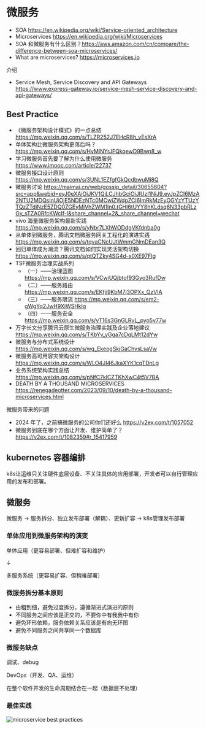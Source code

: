 # 微服务
- SOA https://en.wikipedia.org/wiki/Service-oriented_architecture
- Microservices https://en.wikipedia.org/wiki/Microservices
- SOA 和微服务有什么区别？https://aws.amazon.com/cn/compare/the-difference-between-soa-microservices/
- What are microservices? https://microservices.io

介绍
- Service Mesh, Service Discovery and API Gateways https://www.express-gateway.io/service-mesh-service-discovery-and-api-gateways/


## Best Practice
- 《微服务架构设计模式》的一点总结 https://mp.weixin.qq.com/s/TLZR252J7EHcR8h_vEsXrA
- 单体架构比微服务架构更落后吗？https://mp.weixin.qq.com/s/HvMlNYrJFQkqewD9Bwn8_w
- 学习微服务首先要了解为什么使用微服务 https://www.imooc.com/article/22737
- 微服务接口设计原则 https://mp.weixin.qq.com/s/3UNL1EZfgfGkQcdbwuMj8Q
- 微服务讨论 https://maimai.cn/web/gossip_detail/30655604?src=app&webid=eyJ0eXAiOiJKV1QiLCJhbGciOiJIUzI1NiJ9.eyJpZCI6MzA2NTU2MDQsInUiOjE5NDEzNTc0MCwiZWdpZCI6ImRkMzEyOGYzYTUzYTQzZTdiNzE5ZDQ0ZGEyMjVhZWM1In0.tGHl6tUYY8hKLdsq6N33pbRLzGy_sTZA0RfcKWcIf-I&share_channel=2&_share_channel=wechat
- vivo 海量微服务架构最新实践 https://mp.weixin.qq.com/s/yNbr7LXhWODdgVKfdnba0g
- 从单体到微服务，腾讯文档微服务网关工程化的演进实践 https://mp.weixin.qq.com/s/tqvaCNcUJtWmmGNmDEan3Q
- 回归单体成为潮流？腾讯文档如何实现灵活架构切换 https://mp.weixin.qq.com/s/qtQTZky4SG4d-x0XE97FIg
- TSF微服务治理实战系列
  - （一）——治理蓝图 https://mp.weixin.qq.com/s/VCwiUQjbtof93Gyo3RufDw
  - （二）——服务路由 https://mp.weixin.qq.com/s/EKfji9KbM7j3OPXx_QzVIA
  - （三）——服务限流 https://mp.weixin.qq.com/s/em2-gWgYq2JwH9XiWSHkIg
  - （四）——服务安全 https://mp.weixin.qq.com/s/yT16s3GnGLRvL_pyo5v77w
- 万字长文分享腾讯云原生微服务治理实践及企业落地建议 https://mp.weixin.qq.com/s/TKbYv_yGga7cDqLMt12dYw
- 微服务与分布式系统设计 https://mp.weixin.qq.com/s/wg_EkeogSkjGaChvsLsaVw
- 微服务高可用容灾架构设计 https://mp.weixin.qq.com/s/WLO4JI46JkaXYK1cqTDnLg
- 业务系统架构实践总结 https://mp.weixin.qq.com/s/pNfC7klCZTKhXwC4t5V7BA
- DEATH BY A THOUSAND MICROSERVICES https://renegadeotter.com/2023/09/10/death-by-a-thousand-microservices.html

微服务带来的问题
- 2024 年了，之前搞微服务的公司你们还好么 https://v2ex.com/t/1057052
- 微服务到底在哪个方面让开发、维护简单了？https://v2ex.com/t/1082359#r_15417959


## kubernetes 容器编排

k8s让运维只关注硬件底层设备、不关注具体的应用部署，开发者可以自行管理应用的发布和部署。


## 微服务

微服务 → 服务拆分、独立发布部署（解耦）、更新扩容 → k8s管理发布部署

### 单体应用到微服务架构的演变

单体应用（更容易部署、但难扩容和维护）

↓

多服务系统（更容易扩容、但稍难部署）

### 微服务拆分基本原则
- 由粗到细，避免过度拆分，遵循渐进式演进的原则
- 不同服务之间应该是正交的，不要你中有我我中有你
- 避免环形依赖，服务依赖关系应该是有向无环图
- 避免不同服务之间共享同一个数据库

### 微服务缺点

调试、debug

DevOps（开发、QA、运维）

在整个软件开发的生命周期结合在一起（数据层不处理）

### 最佳实践
![microservice best practices](images/microservice-best-practices.webp)

